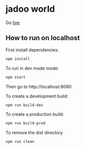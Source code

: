 # jadoo world

Go [live](https://jadooworld.netlify.app/)

## How to run on localhost

First install dependencies:

```sh
npm install
```

To run in dev mode mode:

```sh
npm start
```

Then go to http://localhost:8080

To create a development build:

```sh
npm run build-dev
```

To create a production build:

```sh
npm run build-prod
```

To remove the dist directory

```sh
npm run clean
```
